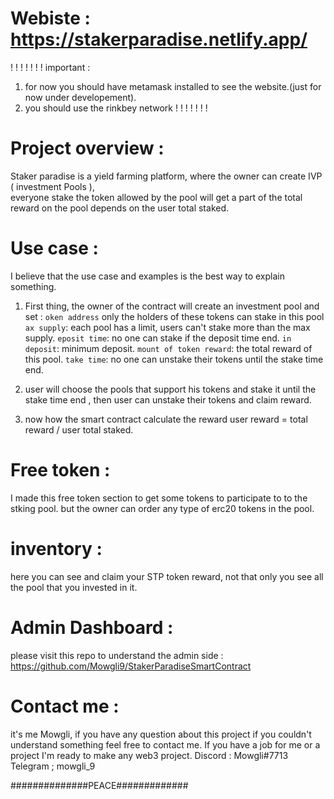 # Webiste   : https://stakerparadise.netlify.app/
 
! ! ! ! ! ! ! important :
1) for now you should have metamask installed to see the website.(just for now under developement).
2) you should use the rinkbey network ! ! ! ! ! ! !
# Project overview :

Staker paradise is a yield farming platform, where the owner can create IVP ( investment Pools ),                               
everyone stake the token allowed by the pool will get a part of the total reward on the pool depends on the user  total staked.

# Use case :
  I believe that the use case and examples is the best way to explain something.
  1) First thing, the owner of the contract will create an investment pool and set :
  `oken address` only the holders of these tokens can stake in this pool
  `ax supply`: each pool has a limit, users can't stake more than the max supply.
  `eposit time`: no one can stake if the deposit time end.
  `in deposit`: minimum deposit.
  `mount of token reward`: the total reward of this pool.
  `take time`: no one can unstake their tokens until the stake time end.
  
  2) user will choose the pools that support his tokens and stake it until the
   stake time end , then user can unstake their tokens and claim reward.
   
  3) now how  the smart contract calculate the reward
    user reward = total reward / user total staked.
    
    
 # Free token :
 
  I made this free token section to get some tokens to participate to 
  to the stking pool. but the owner can order any type of erc20 tokens in the pool.
  
# inventory : 
  here you can see and claim your STP token reward, not that only you see all the pool that you invested in it.
  
  
# Admin Dashboard : 

  please visit this repo to understand the admin side :
  https://github.com/Mowgli9/StakerParadiseSmartContract
  
# Contact me :
 it's me Mowgli, if you have any question about this project if you couldn't understand something feel free to contact me.
 If you have a job for me or a project I'm ready to make any web3 project.
 Discord : Mowgli#7713
 Telegram ; mowgli_9
 
 ##############PEACE#############

